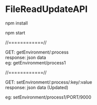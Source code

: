 # FileReadUpdateAPI

npm install

npm start

//============//

GET: getEnvironment/:process  
response: json data                                                                                                       
eg: getEnvironment/process1 

//============//

GET: setEnvironment/:process/:key/:value                                                                                       
response: json data (Updated)

eg: setEnvironment/process1/PORT/9000
        
